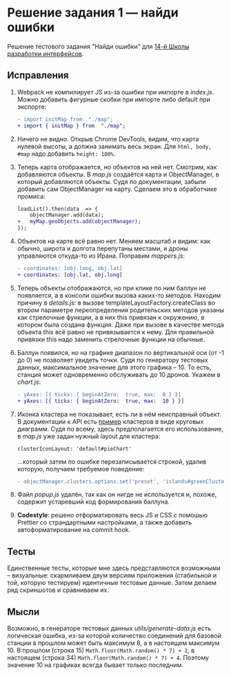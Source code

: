 # Решение задания 1 — найди ошибки

Решение тестового задания "Найди ошибки" для [14-й Школы разработки интерфейсов](https://academy.yandex.ru/events/frontend/shri_msk-2018-2).

## Исправления
1) Webpack не компилирует JS из-за ошибки при импорте в *index.js*. Можно добавить фигурные скобки при импорте либо default при экспорте:
	```diff
	- import initMap from  "./map";
	+ import { initMap } from  "./map";
	```

2) Ничего не видно. Открыв Chrome DevTools, видим, что карта нулевой высоты, а должна занимать весь экран. Для `html, body, #map` надо добавить `height: 100%`.
3) Теперь карта отображается, но объектов на ней нет. Смотрим, как добавляются объекты. В *map.js* создаётся карта и ObjectManager, в который добавляются объекты. Судя по документации, забыли добавить сам ObjectManager на карту. Сделаем это в обработчике промиса:

    ```diff
	loadList().then(data  => {
		objectManager.add(data);
	+	myMap.geoObjects.add(objectManager);
	});
	```

4) Объектов на карте всё равно нет. Меняем масштаб и видим: как обычно, широта и долгота перепутаны местами, и дроны управляются откуда-то из Ирана. Поправим *mappers.js*:
	```diff
	- coordinates: [obj.long, obj.lat]
	+ coordinates: [obj.lat, obj.long]
	```
5) Теперь объекты отображаются, но при клике по ним баллун не появляется, а в консоли ошибки вызова каких-то методов. Находим причину в *details.js*: в вызове templateLayoutFactory.createClass во втором параметре переопределения родительских методов указаны как стрелочные функции, а в них this привязан к окружению, в котором была создана функция. Даже при вызове в качестве метода объекта this всё равно не привязывается к нему. Для правильной привязки this надо заменить стрелочные функции на обычные.
6) Баллун появился, но на графике диапазон по вертикальной оси (от -1 до 0) не позволяет увидеть точки. Судя по генератору тестовых данных, максимальное значение для этого графика – 10. То есть, станция может одновременно обслуживать до 10 дронов. Укажем в *chart.js*:
	```diff
	- yAxes: [{ ticks: { beginAtZero:  true, max:  0 } }]
	+ yAxes: [{ ticks: { beginAtZero:  true, max:  10 } }]
	```
7) Иконка кластера не показывает, есть ли в нём неисправный объект. В документации к API есть [пример](https://tech.yandex.ru/maps/jsbox/2.1/clusterer_pie_chart)  кластеров в виде круговых диаграмм. Судя по всему, здесь предполагается его использование, в *map.js* уже задан нужный layout для кластера:
	```
	clusterIconLayout: 'default#pieChart'
	```
	...который затем по ошибке перезаписывается строкой, удалив которую, получаем требуемое поведение:
	```diff
	- objectManager.clusters.options.set('preset', 'islands#greenClusterIcons');
	```
8) Файл *popup.js* удалён, так как он нигде не используется и, похоже, содержит устаревший код формирования баллуна.
9) **Codestyle**: решено отформатировать весь JS и CSS с помошью Prettier со страндартными настройками, а также добавить автоформатирование на commit hook.

## Тесты

Единственные тесты, которые мне здесь представляются возможными – визуальные: скармливаем двум версиям приложения (стабильной и той, которую тестируем) идентичные тестовые данные. Затем делаем ряд скриншотов и сравниваем их.

## Мысли

Возможно, в генераторе тестовых данных *utils/generate-data.js* есть логическая ошибка, из-за которой количество соединений для базовой станции в прошлом может быть максимум 8, а в настоящем максимум 10. В прошлом (строка 15) ```Math.floor(Math.random() * 7) + 2```, в настоящем (строка 34) ```Math.floor(Math.random() * 7) + 4```. Поэтому значение 10 на графиках всегда бывает только последним.
